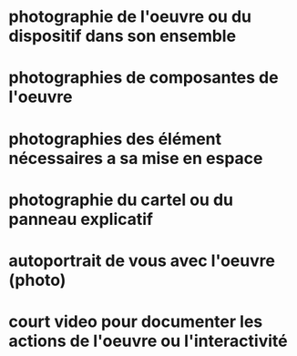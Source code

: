 # photographie de l'oeuvre ou du dispositif dans son ensemble
# photographies de composantes de l'oeuvre
# photographies des élément nécessaires a sa mise en espace
# photographie du cartel ou du panneau explicatif
# autoportrait de vous avec l'oeuvre (photo)
# court video pour documenter les actions de l'oeuvre ou l'interactivité
